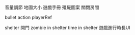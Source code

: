 音量調節
地圖大小
遊戲手冊
殭屍圖案
關閉房間

bullet action playerRef

shelter 開門
zombie in shelter
time in shelter
遊戲進行時長UI